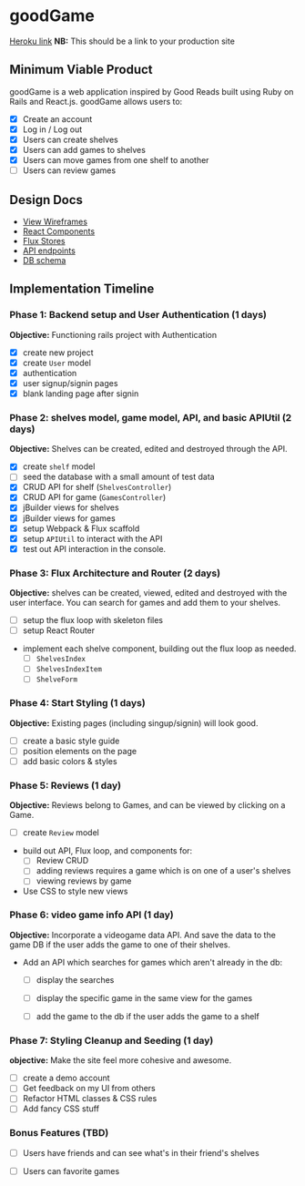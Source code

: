 # goodGame

[Heroku link][heroku] **NB:** This should be a link to your production site

[heroku]: http://www.herokuapp.com

## Minimum Viable Product

goodGame is a web application inspired by Good Reads built using Ruby on Rails
and React.js. goodGame allows users to:

<!-- This is a Markdown checklist. Use it to keep track of your
progress. Put an x between the brackets for a checkmark: [x] -->

- [x] Create an account
- [X] Log in / Log out
- [X] Users can create shelves
- [x] Users can add games to shelves
- [x] Users can move games from one shelf to another
- [ ] Users can review games

## Design Docs
* [View Wireframes][views]
* [React Components][components]
* [Flux Stores][stores]
* [API endpoints][api-endpoints]
* [DB schema][schema]

[views]: ./docs/views.md
[components]: ./docs/components.md
[stores]: ./docs/stores.md
[api-endpoints]: ./docs/api-endpoints.md
[schema]: ./docs/schema.md

## Implementation Timeline

### Phase 1: Backend setup and User Authentication (1 days)

**Objective:** Functioning rails project with Authentication

- [x] create new project
- [x] create `User` model
- [X] authentication
- [X] user signup/signin pages
- [X] blank landing page after signin

### Phase 2: shelves model, game model, API, and basic APIUtil (2 days)

**Objective:** Shelves can be created, edited and destroyed through
the API.

- [x] create `shelf` model
- [ ] seed the database with a small amount of test data
- [x] CRUD API for shelf (`ShelvesController`)
- [x] CRUD API for game (`GamesController`)
- [x] jBuilder views for shelves
- [x] jBuilder views for games
- [x] setup Webpack & Flux scaffold
- [x] setup `APIUtil` to interact with the API
- [x] test out API interaction in the console.

### Phase 3: Flux Architecture and Router (2 days)

**Objective:** shelves can be created, viewed, edited and destroyed with the
user interface.  You can search for games and add them to your shelves.

- [ ] setup the flux loop with skeleton files
- [ ] setup React Router
- implement each shelve component, building out the flux loop as needed.
  - [ ] `ShelvesIndex`
  - [ ] `ShelvesIndexItem`
  - [ ] `ShelveForm`

### Phase 4: Start Styling (1 days)

**Objective:** Existing pages (including singup/signin) will look good.

- [ ] create a basic style guide
- [ ] position elements on the page
- [ ] add basic colors & styles

### Phase 5: Reviews (1 day)

**Objective:** Reviews belong to Games, and can be viewed by clicking on a Game.

- [ ] create `Review` model
- build out API, Flux loop, and components for:
  - [ ] Review CRUD
  - [ ] adding reviews requires a game which is on one of a user's shelves
  - [ ] viewing reviews by game
- Use CSS to style new views

### Phase 6: video game info API (1 day)

**Objective:** Incorporate a videogame data API.  And save the data to the game DB if the user adds the game to one of their shelves.

- Add an API which searches for games which aren't already in the db:
  - [ ] display the searches
  - [ ] display the specific game in the same view for the games
  - [ ] add the game to the db if the user adds the game to a shelf


### Phase 7: Styling Cleanup and Seeding (1 day)

**objective:** Make the site feel more cohesive and awesome.

- [ ] create a demo account
- [ ] Get feedback on my UI from others
- [ ] Refactor HTML classes & CSS rules
- [ ] Add fancy CSS stuff

### Bonus Features (TBD)
- [ ] Users have friends and can see what's in their friend's shelves
- [ ] Users can favorite games


[phase-one]: ./docs/phases/phase1.md
[phase-two]: ./docs/phases/phase2.md
[phase-three]: ./docs/phases/phase3.md
[phase-four]: ./docs/phases/phase4.md
[phase-five]: ./docs/phases/phase5.md
